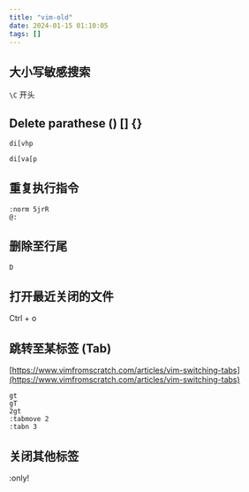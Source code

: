 ```yaml
---
title: "vim-old"
date: 2024-01-15 01:10:05
tags: []
---
```

## 大小写敏感搜索

`\C` 开头

## Delete parathese () [] {}
```
di[vhp
```

```
di[va[p
```

## 重复执行指令
```
:norm 5jrR
@:
```

## 删除至行尾
`D`

## 打开最近关闭的文件

Ctrl + o

## 跳转至某标签 (Tab)

[https://www.vimfromscratch.com/articles/vim-switching-tabs](https://www.vimfromscratch.com/articles/vim-switching-tabs)

```
gt
gT
2gt
:tabmove 2
:tabn 3
```

## 关闭其他标签

:only!


